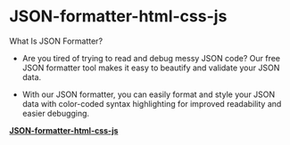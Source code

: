 # JSON-formatter-html-css-js
What Is JSON Formatter?

* Are you tired of trying to read and debug messy JSON code? Our free JSON formatter tool makes it easy to beautify and validate your JSON data. 

* With our JSON formatter, you can easily format and style your JSON data with color-coded syntax highlighting for improved readability and easier debugging.

[**JSON-formatter-html-css-js**](https://makstyle119.github.io/JSON-formatter-html-css-js/)
